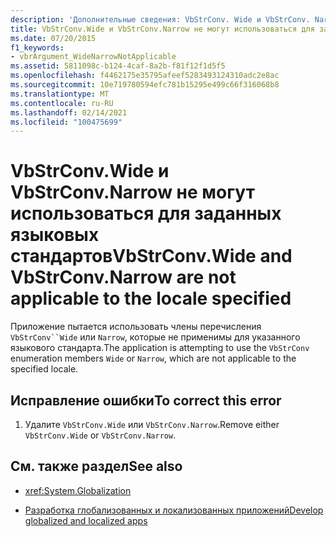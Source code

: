 ```yaml
---
description: 'Дополнительные сведения: VbStrConv. Wide и VbStrConv. Narrow не применяются к заданному языку'
title: VbStrConv.Wide и VbStrConv.Narrow не могут использоваться для заданных языковых стандартов
ms.date: 07/20/2015
f1_keywords:
- vbrArgument_WideNarrowNotApplicable
ms.assetid: 5811098c-b124-4caf-8a2b-f81f12f1d5f5
ms.openlocfilehash: f4462175e35795afeef5283493124310adc2e8ac
ms.sourcegitcommit: 10e719780594efc781b15295e499c66f316068b8
ms.translationtype: MT
ms.contentlocale: ru-RU
ms.lasthandoff: 02/14/2021
ms.locfileid: "100475699"
---
```

# <a name="vbstrconvwide-and-vbstrconvnarrow-are-not-applicable-to-the-locale-specified"></a><span data-ttu-id="926ce-103">VbStrConv.Wide и VbStrConv.Narrow не могут использоваться для заданных языковых стандартов</span><span class="sxs-lookup"><span data-stu-id="926ce-103">VbStrConv.Wide and VbStrConv.Narrow are not applicable to the locale specified</span></span>

<span data-ttu-id="926ce-104">Приложение пытается использовать члены перечисления `VbStrConv``Wide` или `Narrow`, которые не применимы для указанного языкового стандарта.</span><span class="sxs-lookup"><span data-stu-id="926ce-104">The application is attempting to use the `VbStrConv` enumeration members `Wide` or `Narrow`, which are not applicable to the specified locale.</span></span>  
  
## <a name="to-correct-this-error"></a><span data-ttu-id="926ce-105">Исправление ошибки</span><span class="sxs-lookup"><span data-stu-id="926ce-105">To correct this error</span></span>  
  
1. <span data-ttu-id="926ce-106">Удалите `VbStrConv.Wide` или `VbStrConv.Narrow`.</span><span class="sxs-lookup"><span data-stu-id="926ce-106">Remove either `VbStrConv.Wide` or `VbStrConv.Narrow`.</span></span>  
  
## <a name="see-also"></a><span data-ttu-id="926ce-107">См. также раздел</span><span class="sxs-lookup"><span data-stu-id="926ce-107">See also</span></span>

- <xref:System.Globalization>

- [<span data-ttu-id="926ce-108">Разработка глобализованных и локализованных приложений</span><span class="sxs-lookup"><span data-stu-id="926ce-108">Develop globalized and localized apps</span></span>](/visualstudio/ide/globalizing-and-localizing-applications)
